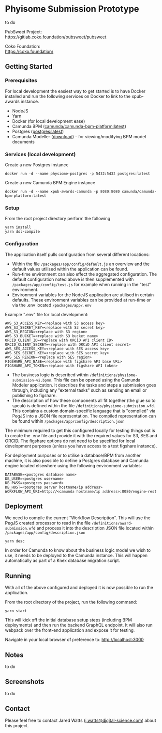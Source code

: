 # Phyisome Submission Prototype

to do

PubSweet Project:<br />
<https://gitlab.coko.foundation/pubsweet/pubsweet>

Coko Foundation:<br />
<https://coko.foundation/>

## Getting Started

### Prerequisites

For local development the easiest way to get started is to have Docker installed and run the following services on Docker to link to the xpub-awards instance.

 * NodeJS
 * Yarn
 * Docker (for local development ease)
 * Camunda BPM ([camunda/camunda-bpm-platform:latest](https://hub.docker.com/r/camunda/camunda-bpm-platform/)) 
 * Postgres ([postgres:latest](https://hub.docker.com/r/camunda/camunda-bpm-platform/))
 * Camunda Modeller ([download](https://camunda.com/download/modeler/)) - for viewing/modifying BPM model documents

### Services (local development)

Create a new Postgres instance
```console
docker run -d --name physiome-postgres -p 5432:5432 postgres:latest
```

Create a new Camunda BPM Engine instance
```console
docker run -d --name xpub-awards-camunda -p 8080:8080 camunda/camunda-bpm-platform:latest
```

### Setup

From the root project directory perform the following
```console
yarn install
yarn dsl-compile
```

### Configuration

The application itself pulls configuration from several different locations:

 * Within the file <code>/packages/app/config/default.js</code> an overview and the default values utilised within the application can be found.
 * Run-time environment can also effect the aggregated configuration. The default configuration
 noted above is then supplemented with <code>/packages/app/config/test.js</code> for example when running
 in the "test" environment.
 * Environment variables for the NodeJS application are utilised in certain defaults. These
 environment variables can be provided at run-time or via the .env located <code>/packages/app/.env</code>

Example ".env" file for local development:

```
AWS_S3_ACCESS_KEY=<replace with S3 access key>
AWS_S3_SECRET_KEY=<replace with S3 secret key>
AWS_S3_REGION=<replace with S3 region>
AWS_S3_BUCKET=<replace with S3 bucket name>
ORCID_CLIENT_ID=<replace with ORCiD API client ID>
ORCID_CLIENT_SECRET=<replace with ORCiD API client secret>
AWS_SES_ACCESS_KEY=<replace with SES access key>
AWS_SES_SECRET_KEY=<replace with SES secret key>
AWS_SES_REGION=<replace with SES region>
FIGSHARE_API_BASE=<replace with figshare API base URL>
FIGSHARE_API_TOKEN=<replace with figshare API token>
```

 * The business logic is described within <code>/definitions/physiome-submission-v2.bpmn</code>. This file
 can be opened using the Camunda Modeler application. It describes the tasks and steps a submission
 goes through, including any "external tasks" such as sending an email or publishing to figshare.
 * The description of how these components all fit together (the glue so to speak) is defined within the file 
 <code>/definitions/physiome-submission.wfd</code>. This contains a custom domain-specific language that
 is "compiled" via PegJS into a JSON file representation. The compiled representation can be found
 within <code>/packages/app/config/description.json</code>
 
The minimum required to get this configured locally for testing things out is to create the .env
file and provide it with the required values for S3, SES and ORCID. The figshare options do
not need to be specified for local development purposes (unless you have access to a test figshare instance).

For deployment purposes or to utilise a database/BPM from another machine, it is also possible
to define a Postgres database and Camunda engine located elsewhere using the following environment
variables:

```
DATABASE=<postgres database name>
DB_USER=<postgres username>
DB_PASS=<postgres password>
DB_HOST=<postgres server hostname/ip address>
WORKFLOW_API_URI=http://<camunda hostname/ip address>:8080/engine-rest

```

## Deployment

We need to compile the current "Workflow Description". This will use the PegJS created processor to
read in the file <code>/definitions/award-submission.wfd</code> and process it into the description JSON
file located within <code>/packages/app/config/description.json</code>
```console
yarn desc
```

In order for Camunda to know about the business logic model we wish to use, it needs to be deployed to the Camunda instance.
This will happen automatically as part of a Knex database migration script.


## Running

With all of the above configured and deployed it is now possible to run the application.

From the root directory of the project, run the following command:
```console
yarn start
```

This will kick off the initial database setup steps (including BPM deployments) and then run the backend GraphQL endpoint. It will also run webpack
over the front-end application and expose it for testing.

Navigate in your local browser of preference to: [http://localhost:3000](http://localhost:3000)

## Notes

to do

## Screenshots

to do

## Contact

Please feel free to contact Jared Watts (j.watts@digital-science.com) about this project.